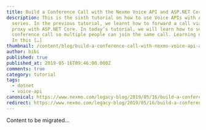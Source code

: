 ```yaml
---
title: Build a Conference Call with the Nexmo Voice API and ASP.NET Core
description: This is the sixth tutorial on how to use Voice APIs with ASP.NET
  series. In the previous tutorial, we learnt how to forward a call via voice
  proxy with ASP.NET Core. In today’s tutorial, we will learn how to setup a
  conference call so multiple people can join the same call. Learning objectives
  In this […]
thumbnail: /content/blog/build-a-conference-call-with-nexmo-voice-api-and-csharp-dr/csharp-conference-call-1.png
author: bibi
published: true
published_at: 2019-05-16T09:46:00.000Z
comments: true
category: tutorial
tags:
  - dotnet
  - voice-api
canonical: https://www.nexmo.com/legacy-blog/2019/05/16/build-a-conference-call-with-nexmo-voice-api-and-csharp-dr
redirect: https://www.nexmo.com/legacy-blog/2019/05/16/build-a-conference-call-with-nexmo-voice-api-and-csharp-dr
---
```


Content to be migrated...
